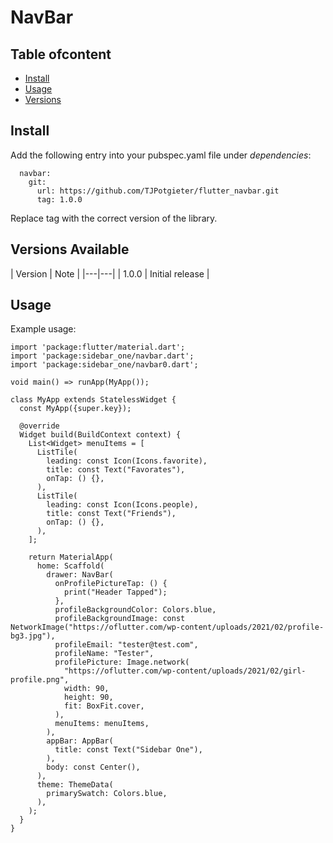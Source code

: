 # NavBar
## Table ofcontent
- [Install](#install)
- [Usage](#usage)
- [Versions](#vers)

## Install
<a href="install"></a>Add the following entry into your pubspec.yaml file under *dependencies*:
```
  navbar:
    git:
      url: https://github.com/TJPotgieter/flutter_navbar.git
      tag: 1.0.0
```

Replace tag with the correct version of the library.

## Versions Available
<a href="vers"></a>
| Version | Note |
|---|---|
| 1.0.0 | Initial release |

## Usage
<a href="usage"></a>Example usage:
```
import 'package:flutter/material.dart';
import 'package:sidebar_one/navbar.dart';
import 'package:sidebar_one/navbar0.dart';

void main() => runApp(MyApp());

class MyApp extends StatelessWidget {
  const MyApp({super.key});

  @override
  Widget build(BuildContext context) {
    List<Widget> menuItems = [
      ListTile(
        leading: const Icon(Icons.favorite),
        title: const Text("Favorates"),
        onTap: () {},
      ),
      ListTile(
        leading: const Icon(Icons.people),
        title: const Text("Friends"),
        onTap: () {},
      ),
    ];

    return MaterialApp(
      home: Scaffold(
        drawer: NavBar(
          onProfilePictureTap: () {
            print("Header Tapped");
          },
          profileBackgroundColor: Colors.blue,
          profileBackgroundImage: const NetworkImage("https://oflutter.com/wp-content/uploads/2021/02/profile-bg3.jpg"),
          profileEmail: "tester@test.com",
          profileName: "Tester",
          profilePicture: Image.network(
            "https://oflutter.com/wp-content/uploads/2021/02/girl-profile.png",
            width: 90,
            height: 90,
            fit: BoxFit.cover,
          ),
          menuItems: menuItems,
        ),
        appBar: AppBar(
          title: const Text("Sidebar One"),
        ),
        body: const Center(),
      ),
      theme: ThemeData(
        primarySwatch: Colors.blue,
      ),
    );
  }
}
```
